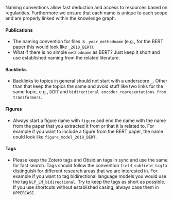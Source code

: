 Naming conventions allow fast deduction and access to resources based on regularities. Furthermore we ensure that each name is unique to each scope and are properly linked within the knowledge graph.

#### Publications
- The naming convention for files is `_year_methodname` (e.g., for the BERT paper this would look like `_2018_BERT`).
- What if there is no simple `methodname` as BERT? Just keep it short and use established naming from the related literature.

####  Backlinks
- Backlinks to topics in general should not start with a underscore `_`. Other than that keep the topics the same and avoid stuff like two links for the same topic, e.g., `BERT` and `bidirectional encoder representations from transformers`.

#### Figures
- Always start a figure name with `figure` and end the name with the name from the paper that you extracted it from or that it is related to. For example if you want to include a figure from the BERT paper, the name could look like `figure_model_2018_BERT`.

#### Tags
- Please keep the Zotero tags and Obsidian tags in sync and use the same for fast search. Tags should follow the convention `field_subfield_tag` to distinguish for different research areas that we are interested in. For example if you want to tag bidirectional language models you would use the tag `NLP_LM_bidirectional`. Try to keep the tags as short as possible. If you use shortcuts without established casing, always case them in `UPPERCASE`.